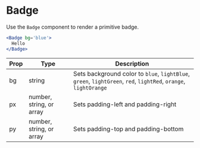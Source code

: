
# Badge

Use the `Badge` component to render a primitive badge.

```.jsx
<Badge bg='blue'>
  Hello
</Badge>
```

Prop | Type | Description
---|---|---
bg | string | Sets background color to `blue`, `lightBlue`, `green`, `lightGreen`, `red`, `lightRed`, `orange`, `lightOrange`
px | number, string, or array | Sets padding-left and padding-right
py | number, string, or array | Sets padding-top and padding-bottom
